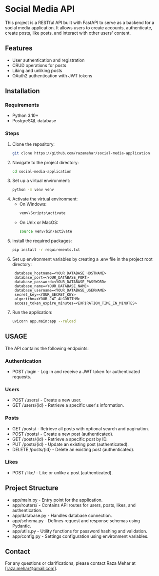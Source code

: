 # Social Media API

This project is a RESTful API built with FastAPI to serve as a backend for a social media application. It allows users to create accounts, authenticate, create posts, like posts, and interact with other users' content.

## Features
- User authentication and registration
- CRUD operations for posts
- Liking and unliking posts
- OAuth2 authentication with JWT tokens

## Installation

### Requirements
- Python 3.10+
- PostgreSQL database

### Steps
1. Clone the repository:
   ```bash
   git clone https://github.com/razamehar/social-media-application

2. Navigate to the project directory:
   ```bash
   cd social-media-application

3. Set up a virtual environment:
   ```bash
   python -m venv venv

4. Activate the virtual environment:
   - On Windows:
     ```bash
     venv\Scripts\activate

    - On Unix or MacOS:
      ```bash
      source venv/bin/activate

5. Install the required packages:
   ```bash
   pip install -r requirements.txt

6. Set up environment variables by creating a .env file in the project root directory:
   ```env
    database_hostname=<YOUR_DATABASE_HOSTNAME>
    database_port=<YOUR_DATABASE_PORT>
    database_password=<YOUR_DATABASE_PASSWORD>
    database_name=<YOUR_DATABASE_NAME>
    database_username=<YOUR_DATABASE_USERNAME>
    secret_key=<YOUR_SECRET_KEY>
    algorithm=<YOUR_JWT_ALGORITHM>
    access_token_expire_minutes=<EXPIRATION_TIME_IN_MINUTES>

7. Run the application:
   ```bash
   uvicorn app.main:app --reload

## USAGE
The API contains the following endpoints:

### Authentication
- POST /login - Log in and receive a JWT token for authenticated requests.

### Users
- POST /users/ - Create a new user.
- GET /users/{id} - Retrieve a specific user's information.

### Posts
- GET /posts/ - Retrieve all posts with optional search and pagination.
- POST /posts/ - Create a new post (authenticated).
- GET /posts/{id} - Retrieve a specific post by ID.
- PUT /posts/{id} - Update an existing post (authenticated).
- DELETE /posts/{id} - Delete an existing post (authenticated).

### Likes
- POST /like/ - Like or unlike a post (authenticated).

## Project Structure
- app/main.py - Entry point for the application.
- app/routers/ - Contains API routes for users, posts, likes, and authentication.
- app/database.py - Handles database connection.
- app/schema.py - Defines request and response schemas using Pydantic.
- app/utils.py - Utility functions for password hashing and validation.
- app/config.py - Settings configuration using environment variables.

## Contact
For any questions or clarifications, please contact Raza Mehar at [raza.mehar@gmail.com]. 
